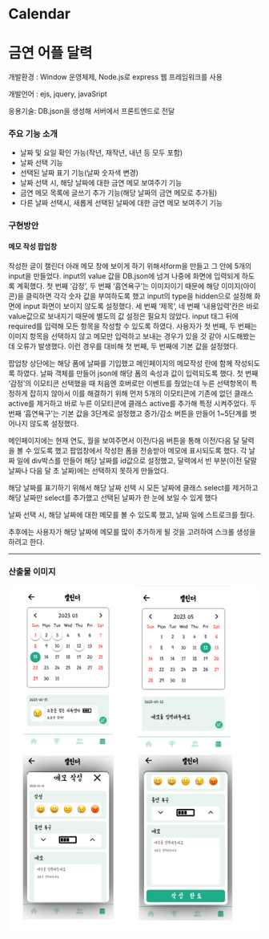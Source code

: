 # Calendar


  <h1>금연 어플 달력</h1>
  <p>개발환경 : Window 운영체제, Node.js로 express 웹 프레임워크를 사용</p>
  <p>개발언어 : ejs, jquery, javaSript</p>
  <p>응용기술: DB.json을 생성해 서버에서 프론트엔드로 전달</p>

  <h3>주요 기능 소개</h3>
  <ul>
    <li>날짜 및 요일 확인 가능(작년, 재작년, 내년 등 모두 포함)</li>
    <li>날짜 선택 기능</li>
    <li>선택된 날짜 표기 기능(날짜 숫자색 변경)</li>
    <li>날짜 선택 시, 해당 날짜에 대한 금연 메모 보여주기 기능</li>
    <li>금연 메모 목록에 글쓰기 추가 기능(해당 날짜의 금연 메모로 추가됨)</li>
    <li>다른 날짜 선택시, 새롭게 선택된 날짜에 대한 금연 메모 보여주기 기능</li>
  </ul>

  <h3>구현방안</h3>
  <div class="popup" border:1px solid #000>
    <h4>메모 작성 팝업창</h4>
    <p>작성한 글이 캘린더 아래 메모 창에 보이게 하기 위해서form을 만들고 그 안에 5개의 input을 만들었다. input의 value 값을 DB.json에 넘겨 나중에 화면에 입력되게 하도록 계획했다.
      첫 번째 ‘감정’, 두 번째 ‘흡연욕구’는 이미지이기 때문에 해당 이미지(아이콘)을 클릭하면 각각 숫자 값을 부여하도록 했고 input의 type을 hidden으로 설정해 화면에 input 화면이 보이지
      않도록 설정했다. 세 번째 ‘제목’, 네 번째 ‘내용입력’칸은 바로 value값으로 보내지기 때문에 별도의 값 설정은 필요치 않았다.
      input 태그 뒤에 required를 입력해 모든 항목을 작성할 수 있도록 하였다. 사용자가 첫 번째, 두 번째는 이미지 항목을 선택하지 않고 메모만 입력하고 보내는 경우가 있을 것 같아 시도해봤는데
      오류가 발생했다. 이런 경우를 대비해 첫 번째, 두 번째에 기본 값을 설정했다.</p>
    <p>팝업창 상단에는 해당 폼에 날짜를 기입했고 메인페이지의 메모작성 란에 함께 작성되도록 하였다. 날짜 객체를 만들어 json에 해당 폼의 속성과 값이 입력되도록 했다.
      첫 번째 ‘감정’의 이모티콘 선택했을 때 처음엔 호버로만 이벤트를 줬었는데 누른 선택항목이 특정하게 잡히지 않아서 이를 해결하기 위해 먼저 5개의 이모티콘에 기존에 없던 클래스 active를 제거하고 바로
      누른 이모티콘에 클래스 active를 추가해 특정 시켜주었다.
      두 번째 ‘흡연욕구’는 기본 값을 3단계로 설정했고 증가/감소 버튼을 만들어 1~5단계를 벗어나지 않도록 설정했다. </p>
  </div>
  <!--popup-->
  <div class="main" border:1px solid #000>
    <p>메인페이지에는 현재 연도, 월을 보여주면서 이전/다음 버튼을 통해 이전/다음 달 달력을 볼 수 있도록 했고 팝업창에서 작성한 폼을 전송받아 메모에 표시되도록 했다.
      각 날짜 일에 div박스를 만들어 해당 날짜를 id값으로 설정했고, 달력에서 빈 부분(이전 달말 날짜나 다음 달 초 날짜)에는 선택하지 못하게 만들었다. </p>
    <p>해당 날짜를 표기하기 위해서 해당 날짜 선택 시 모든 날짜에 클래스 select를 제거하고 해당 날짜만 select를 추가했고 선택된 날짜가 한 눈에 보일 수 있게 했다</p>
    <p>날짜 선택 시, 해당 날짜에 대한 메모를 볼 수 있도록 했고, 날짜 일에 스트로크를 줬다. </p>
  </div>
  <!--main-->
  <p>추후에는 사용자가 해당 날짜에 메모를 많이 추가하게 될 것을 고려하여 스크롤 생성을 하려고 한다. </p>
  <hr>
  <h3>산출물 이미지</h3>
  <img src="capture.jpg" alt="capture.jpg">
